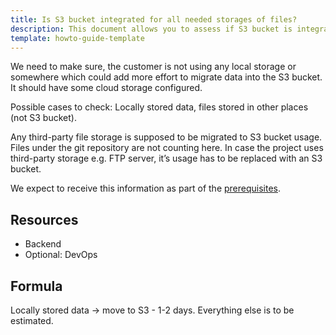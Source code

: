```yaml
---
title: Is S3 bucket integrated for all needed storages of files?
description: This document allows you to assess if S3 bucket is integrated for all needed storages of files.
template: howto-guide-template
---
```




We need to make sure, the customer is not using any local storage or somewhere which could add more effort to migrate data into the S3 bucket. It should have some cloud storage configured.

Possible cases to check: Locally stored data, files stored in other places (not S3 bucket).

Any third-party file storage is supposed to be migrated to S3 bucket usage. Files under the git repository are not counting here. In case the project uses third-party storage e.g. FTP server, it’s usage has to be replaced with an S3 bucket.

We expect to receive this information as part of the [prerequisites](/docs/scos/dev/migration-program/migration-to-paas/paas-assessment-documents/paas-assessment-prerequisites.html).

## Resources

* Backend
* Optional: DevOps


## Formula

Locally stored data -> move to S3 - 1-2 days. Everything else is to be estimated.
